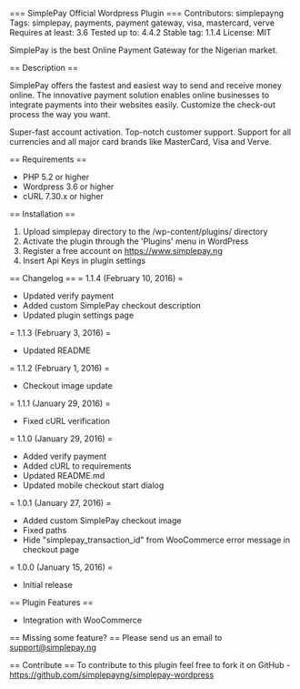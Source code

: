 === SimplePay Official Wordpress Plugin ===
Contributors: simplepayng
Tags: simplepay, payments, payment gateway, visa, mastercard, verve
Requires at least: 3.6
Tested up to: 4.4.2
Stable tag: 1.1.4
License: MIT

SimplePay is the best Online Payment Gateway for the Nigerian market.

== Description ==

SimplePay offers the fastest and easiest way to send and receive money online. The innovative payment solution enables online businesses to integrate payments into their websites easily. Customize the check-out process the way you want.

Super-fast account activation. Top-notch customer support. Support for all currencies and all major card brands like MasterCard, Visa and Verve.

== Requirements ==
* PHP 5.2 or higher
* Wordpress 3.6 or higher
* cURL 7.30.x or higher

== Installation ==
1. Upload simplepay directory to the /wp-content/plugins/ directory
2. Activate the plugin through the 'Plugins' menu in WordPress
3. Register a free account on https://www.simplepay.ng
4. Insert Api Keys in plugin settings

== Changelog ==
= 1.1.4 (February 10, 2016) =

- Updated verify payment
- Added custom SimplePay checkout description
- Updated plugin settings page

= 1.1.3 (February 3, 2016) =

- Updated README

= 1.1.2 (February 1, 2016) =

- Checkout image update

= 1.1.1 (January 29, 2016) =

- Fixed cURL verification

= 1.1.0 (January 29, 2016) =

- Added verify payment
- Added cURL to requirements
- Updated README.md
- Updated mobile checkout start dialog

= 1.0.1 (January 27, 2016) =

- Added custom SimplePay checkout image
- Fixed paths
- Hide "simplepay_transaction_id" from WooCommerce error message in checkout page

= 1.0.0 (January 15, 2016) =

- Initial release

== Plugin Features ==
* Integration with WooCommerce

== Missing some feature? ==
Please send us an email to support@simplepay.ng

== Contribute ==
To contribute to this plugin feel free to fork it on GitHub - https://github.com/simplepayng/simplepay-wordpress
